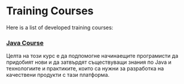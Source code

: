 # Training Courses
Here is a list of developed training courses: 

### [Java Course](docs/java/Java-Course.md)
Целта на този курс е да подпомогне начинаещите програмисти да придобият нови и да затвърдят съществуващи знания по Java и технологиите и практиките, които са нужни за разработка на качествени продукти с тази платформа.
